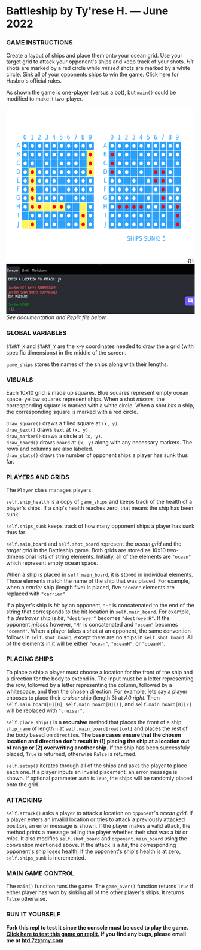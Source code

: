 # Battleship by Ty'rese H. — June 2022


### GAME INSTRUCTIONS
Create a layout of ships and place them onto your ocean grid. Use your target grid to attack your opponent's ships and keep track of your shots. _Hit_ shots are marked by a red circle while _missed_ shots are marked by a white circle. Sink all of your opponents ships to win the game. Click [here](https://www.hasbro.com/common/instruct/battleship.pdf) for Hasbro's official rules. <br/>

As shown the game is one-player (versus a bot), but ```main()``` could be modified to make it two-player.<br/>

<img src="screen.png"
     alt="screenshot"
     style="float: left; margin-right: 10px;" 
     width="605" 
     height="553"/>

_See documentation and Replit file below._


### GLOBAL VARIABLES
```START_X``` and ```START_Y``` are the x-y coordinates needed to draw the a grid (with specific dimensions) in the middle of the screen.

```game_ships``` stores the names of the ships along with their lengths.

### VISUALS
Each 10x10 grid is made up squares. Blue squares represent empty ocean space, yellow squares represent ships. When a shot _misses_, the corresponding square is marked with a white circle. When a shot _hits_ a ship, the corresponding square is marked with a red circle.<br/>

```draw_square()``` draws a filled square at ```(x, y)```.<br/>
```draw_text()``` draws ```text``` at ```(x, y)```.<br/>
```draw_marker()``` draws a circle at ```(x, y)```.<br/>
```draw_board()``` draws ```board``` at ```(x, y)``` along with any necessary markers. The rows and columns are also labeled.<br/>
```draw_stats()``` draws the number of opponent ships a player has sunk thus far.


### PLAYERS AND GRIDS
The ```Player``` class manages players.<br/>

```self.ship_health``` is a copy of ```game_ships``` and keeps track of the health of a player's ships. If a ship's health reaches zero, that means the ship has been sunk.

```self.ships_sunk``` keeps track of how many opponent ships a player has sunk thus far.

```self.main_board``` and ```self.shot_board``` represent the _ocean grid_ and the _target grid_ in the Battleship game. Both grids are stored as 10x10 two-dimensional lists of string elements. Initially, all of the elements are ```"ocean"``` which represent empty ocean space. <br/>

When a ship is placed in ```self.main_board```, it is stored in individual elements. Those elements match the name of the ship that was placed. For example, when a _carrier_ ship (length five) is placed, five  ```"ocean"``` elements are replaced with ```"carrier"```.<br/>

If a player's ship is _hit_ by an opponent, ```"H"``` is concatenated to the end of the string that corresponds to the hit location in ```self.main_board```. For example, if a _destroyer_ ship is _hit_, ```"destroyer"``` becomes ```"destroyerH"```. If the opponent _misses_ however, ```"M"``` is concatenated and  ```"ocean"``` becomes ```"oceanM"```. When a player takes a shot at an opponent, the same convention follows in ```self.shot_board```, except there are no ships in ```self.shot_board```. All of the elements in it will be either ```"ocean"```, ```"oceanH"```, or ```"oceanM"```.


### PLACING SHIPS
To place a ship a player must choose a location for the front of the ship and a direction for the body to extend in. The input must be a letter representing the row, followed by a letter representing the column, followed by a whitespace, and then the chosen direction. For example, lets say a player chooses to place their _cruiser_ ship (length 3) at _A0 right_. Then ```self.main_board[0][0]```, ```self.main_board[0][1]```, and ```self.main_board[0][2]``` will be replaced with ```"cruiser"```.

```self.place_ship()``` is a **recursive** method that places the front of a ship ```ship_name``` of length ```n``` at ```self.main_board[row][col]``` and places the rest of the body based on ```direction```. **The base cases ensure that the chosen location and direction don't result in (1) placing the ship at a location out of range or (2) overwriting another ship.** If the ship has been successfuly placed, ```True``` is returned, otherwise ```False``` is returned.

```self.setup()``` iterates through all of the ships and asks the player to place each one. If a player inputs an invalid placement, an error message is shown. If optional parameter ```auto``` is ```True```, the ships will be randomly placed onto the grid. 


### ATTACKING
```self.attack()``` asks a player to attack a location on ```opponent```'s _ocean grid_. If a player enters an invalid location or tries to attack a previously attacked position, an error message is shown. If the player makes a valid attack, the method prints a message telling the player whether their shot was a _hit_ or _miss_. It also modifies ```self.shot_board``` and ```opponent.main_board``` using the convention mentioned above. If the attack is a _hit_, the corresponding opponent's ship loses health. If the opponent's ship's health is at zero, ```self.ships_sunk``` is incremented.


### MAIN GAME CONTROL
The ```main()``` function runs the game. The ```game_over()``` function returns ```True``` if either player has won by sinking all of the other player's ships. It returns ```False``` otherwise.

### RUN IT YOURSELF
**Fork this repl to test it since the console must be used to play the game.**
**[Click here to test this game on replit.](https://replit.com/@ty-rese/Battleship#main.py)**
**If you find any bugs, please email me at htd.7z@my.com**
